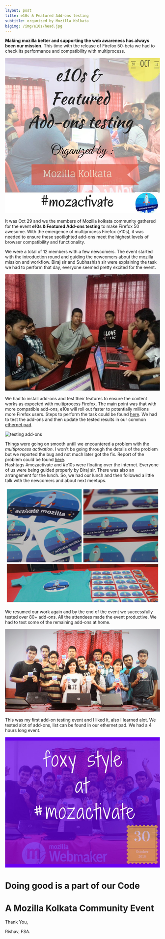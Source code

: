 ```yaml
---
layout: post
title: e10s & Featured Add-ons testing
subtitle: organized by Mozilla Kolkata
bigimg: /img/e10s/head.jpg
---
```


**Making mozilla better and supporting the web awareness has always been our mission.** This time with the release of Firefox 50-beta we had to check its performance and compatibility with multiprocess.

![header](/img/e10s/header.jpg)

It was Oct 29 and we the members of Mozilla kolkata community gathered for the event **e10s & Featured Add-ons testing** to make Firefox 50 awesome. With the emergence of multiprocess Firefox (e10s), it was needed to ensure these spotlighted add-ons meet the highest levels of browser compatibility and functionality.  

We were a total of 12 members with a few newcomers. The event started with the introduction round
and guiding the newcomers about the mozilla mission and workflow. Biraj sir and Subhashish sir 
were explaining the task we had to perform that day, everyone seemed pretty excited for the event.

![shubhasish sir explaining](/img/e10s/subh.jpeg)

We had to install add-ons and test their features to ensure the content works as expected with multiprocess Firefox. The main point was that with more compatible add-ons, e10s will roll out faster to potentially millions more Firefox users. Steps to perform the task could be found [here](https://activate.mozilla.community/e10s-addons/). We had to test the add-ons and then update the tested results in our common [ethernet pad](https://public.etherpad-mozilla.org/p/remo-e10s-and-featured-add-ons-testing).

![testing add-ons](/img/e10s/header.jpeg)

Things were going on smooth untill we encountered a problem with the _multiprocess activation_. I won't be going through the details of the problem but we reported the bug and not much later got the fix. Report of the problem could be found [here](https://discourse.mozilla-community.org/t/activate-mozilla-e10s-compatibility-and-featured-add-ons/11193/16).  
Hashtags #mozactivate and #e10s were floating over the internet. Everyone of us were being guided 
properly by Biraj sir. There was also an arrangement for the lunch. So, we had our lunch and then followed a little talk with the newcomers and about next meetups.

![swags](/img/e10s/swags.jpeg)

We resumed our work again and by the end of the event we successfully tested over 80+ add-ons.
All the attendees made the event productive. We had to test some of the remaining add-ons at home.

![group pic](/img/e10s/group.jpeg)

This was my first add-on testing event and I liked it, also I learned alot.
We tested alot of add-ons, list can be found in our ethernet pad. We had a 4 hours long event.

![swags](/img/e10s/foxy.jpeg)

#                                         Doing good is a part of our Code

#                                         A Mozilla Kolkata Community Event

Thank You,  

Rishav, FSA.